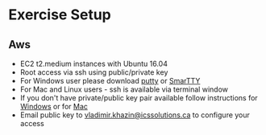 # Exercise Setup  #

## Aws ##
* EC2 t2.medium instances with Ubuntu 16.04
* Root access via ssh using public/private key
* For Windows user please download <a href="http://www.chiark.greenend.org.uk/~sgtatham/putty/download.html" target="_blank">putty</a> or <a href="http://smartty.sysprogs.com/" target="_blank">SmarTTY</a>
* For Mac and Linux users - ssh is available via terminal window
* If you don't have private/public key pair available follow instructions for <a href="https://docs.joyent.com/public-cloud/getting-started/ssh-keys/generating-an-ssh-key-manually/manually-generating-your-ssh-key-in-windows" target="_blank"> Windows</a> or for <a href="https://docs.joyent.com/public-cloud/getting-started/ssh-keys/generating-an-ssh-key-manually/manually-generating-your-ssh-key-in-mac-os-x" target="_blank">Mac</a>
* Email public key to vladimir.khazin@icssolutions.ca to configure your access